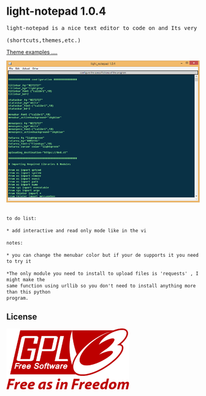 # light-notepad 1.0.4

<pre>
light-notepad is a nice text editor to code on and Its very easy to configure and modify.

(shortcuts,themes,etc.)
</pre>

<a href="https://github.com/Aydeniztr/light-notepad/blob/main/theme_examples.md">Theme examples .... <a>

<img src="https://github.com/Aydeniztr/light-notepad/blob/main/images/Screen_shot.png?raw=true">

```

to do list:

* add interactive and read only mode like in the vi

notes:

* you can change the menubar color but if your de supports it you need to try it

*The only module you need to install to upload files is 'requests' , I might make the
same function using urllib so you don't need to install anything more than this python
program.

```
## License

<img src="https://github.com/Aydeniztr/Aydeniztr/blob/main/B7A06C30-FE7A-4C37-94AF-B8626D71BA75.png?raw=true" alt="LICENSE" height="159" width="320">
